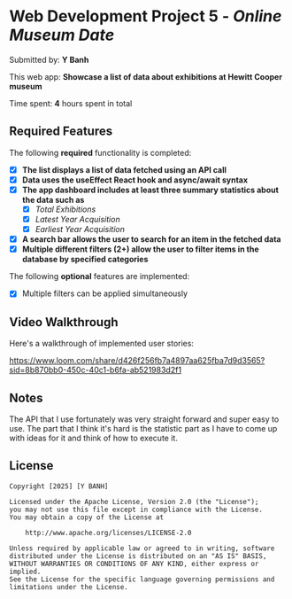 # Web Development Project 5 - *Online Museum Date*

Submitted by: **Y Banh**

This web app: **Showcase a list of data about exhibitions at Hewitt Cooper museum**

Time spent: **4** hours spent in total

## Required Features

The following **required** functionality is completed:

- [x] **The list displays a list of data fetched using an API call**
- [x] **Data uses the useEffect React hook and async/await syntax**
- [x] **The app dashboard includes at least three summary statistics about the data such as**
  - [x] *Total Exhibitions*
  - [x] *Latest Year Acquisition*
  - [x] *Earliest Year Acquisition*   
- [x] **A search bar allows the user to search for an item in the fetched data**
- [x] **Multiple different filters (2+) allow the user to filter items in the database by specified categories**

The following **optional** features are implemented:

- [x] Multiple filters can be applied simultaneously

## Video Walkthrough

Here's a walkthrough of implemented user stories:

https://www.loom.com/share/d426f256fb7a4897aa625fba7d9d3565?sid=8b870bb0-450c-40c1-b6fa-ab521983d2f1

## Notes

The API that I use fortunately was very straight forward and super easy to use. The part that I think it's hard is the statistic part as I have to come up with ideas for it and think of how to execute it.

## License

    Copyright [2025] [Y BANH]

    Licensed under the Apache License, Version 2.0 (the "License");
    you may not use this file except in compliance with the License.
    You may obtain a copy of the License at

        http://www.apache.org/licenses/LICENSE-2.0

    Unless required by applicable law or agreed to in writing, software
    distributed under the License is distributed on an "AS IS" BASIS,
    WITHOUT WARRANTIES OR CONDITIONS OF ANY KIND, either express or implied.
    See the License for the specific language governing permissions and
    limitations under the License.
